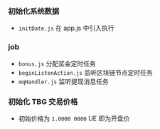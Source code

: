 ### 初始化系统数据
* `initDate.js` 在 app.js 中引入执行

### job
* `bonus.js` 分配奖金定时任务
* `beginListenAction.js` 监听区块链节点定时任务
* `mqHandler.js` 监听提现消息任务

### 初始化 TBG 交易价格
* 初始价格为 `1.0000 0000` UE 即为开盘价